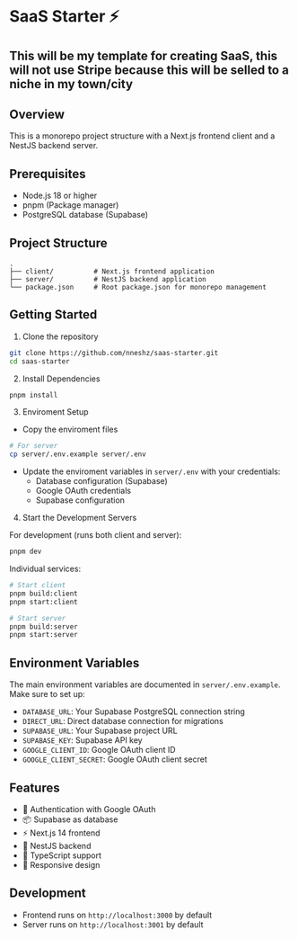 # SaaS Starter ⚡
## This will be my template for creating SaaS, this will not use Stripe because this will be selled to a niche in my town/city

## Overview
This is a monorepo project structure with a Next.js frontend client and a NestJS backend server.

## Prerequisites
- Node.js 18 or higher
- pnpm (Package manager)
- PostgreSQL database (Supabase)

## Project Structure
```
.
├── client/          # Next.js frontend application
├── server/          # NestJS backend application
└── package.json     # Root package.json for monorepo management
```

## Getting Started

1. Clone the repository
```bash
git clone https://github.com/nneshz/saas-starter.git
cd saas-starter
```

2. Install Dependencies

```bash
pnpm install
```

3. Enviroment Setup
- Copy the enviroment files
```bash
# For server
cp server/.env.example server/.env
```
- Update the enviroment variables in `server/.env` with your credentials:
  - Database configuration (Supabase)
  - Google OAuth credentials
  - Supabase configuration

4. Start the Development Servers

For development (runs both client and server):
```bash
pnpm dev
```

Individual services:
```bash
# Start client
pnpm build:client
pnpm start:client

# Start server
pnpm build:server
pnpm start:server
```

## Environment Variables
The main environment variables are documented in `server/.env.example`. Make sure to set up:

- `DATABASE_URL`: Your Supabase PostgreSQL connection string
- `DIRECT_URL`: Direct database connection for migrations
- `SUPABASE_URL`: Your Supabase project URL
- `SUPABASE_KEY`: Supabase API key
- `GOOGLE_CLIENT_ID`: Google OAuth client ID
- `GOOGLE_CLIENT_SECRET`: Google OAuth client secret

## Features
- 🔐 Authentication with Google OAuth
- 📦 Supabase as database
- ⚡ Next.js 14 frontend
- 🚀 NestJS backend
- 🎯 TypeScript support
- 📱 Responsive design

## Development
- Frontend runs on `http://localhost:3000` by default
- Server runs on `http://localhost:3001` by default

